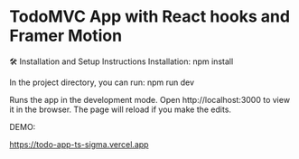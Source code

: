 # TodoMVC App with React hooks and Framer Motion

🛠 Installation and Setup Instructions
Installation: npm install

In the project directory, you can run: npm run dev

Runs the app in the development mode.
Open http://localhost:3000 to view it in the browser. The page will reload if you make the edits.

DEMO:

https://todo-app-ts-sigma.vercel.app

